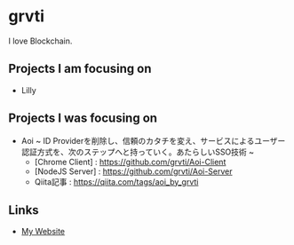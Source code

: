 # grvti
I love Blockchain.

## Projects I am focusing on
- Lilly

## Projects I was focusing on
- Aoi ~ ID Providerを削除し、信頼のカタチを変え、サービスによるユーザー認証方式を、次のステップへと持っていく。あたらしいSSO技術 ~
  - [Chrome Client] : https://github.com/grvti/Aoi-Client 
  - [NodeJS Server] : https://github.com/grvti/Aoi-Server
  - Qiita記事 : https://qiita.com/tags/aoi_by_grvti

## Links
-  [My Website](http://grvti.sakura.ne.jp)
